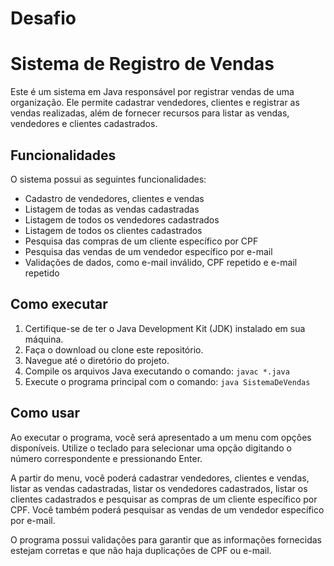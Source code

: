 # Desafio

# Sistema de Registro de Vendas

Este é um sistema em Java responsável por registrar vendas de uma organização. Ele permite cadastrar vendedores, clientes e registrar as vendas realizadas, além de fornecer recursos para listar as vendas, vendedores e clientes cadastrados.

## Funcionalidades

O sistema possui as seguintes funcionalidades:

- Cadastro de vendedores, clientes e vendas
- Listagem de todas as vendas cadastradas
- Listagem de todos os vendedores cadastrados
- Listagem de todos os clientes cadastrados
- Pesquisa das compras de um cliente específico por CPF
- Pesquisa das vendas de um vendedor específico por e-mail
- Validações de dados, como e-mail inválido, CPF repetido e e-mail repetido

## Como executar

1. Certifique-se de ter o Java Development Kit (JDK) instalado em sua máquina.
2. Faça o download ou clone este repositório.
3. Navegue até o diretório do projeto.
4. Compile os arquivos Java executando o comando: `javac *.java`
5. Execute o programa principal com o comando: `java SistemaDeVendas`

## Como usar

Ao executar o programa, você será apresentado a um menu com opções disponíveis. Utilize o teclado para selecionar uma opção digitando o número correspondente e pressionando Enter.

A partir do menu, você poderá cadastrar vendedores, clientes e vendas, listar as vendas cadastradas, listar os vendedores cadastrados, listar os clientes cadastrados e pesquisar as compras de um cliente específico por CPF. Você também poderá pesquisar as vendas de um vendedor específico por e-mail.

O programa possui validações para garantir que as informações fornecidas estejam corretas e que não haja duplicações de CPF ou e-mail.
